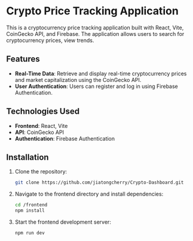# Crypto Price Tracking Application

This is a cryptocurrency price tracking application built with React, Vite, CoinGecko API, and Firebase. The application allows users to search for cryptocurrency prices, view trends.

## Features

- **Real-Time Data**: Retrieve and display real-time cryptocurrency prices and market capitalization using the CoinGecko API.
- **User Authentication**: Users can register and log in using Firebase Authentication.

## Technologies Used

- **Frontend**: React, Vite
- **API**: CoinGecko API
- **Authentication**: Firebase Authentication

## Installation

1. Clone the repository:

   ```bash
   git clone https://github.com/jiatongcherry/Crypto-Dashboard.git

2. Navigate to the frontend directory and install dependencies:
   
   ```bash
   cd /frontend
   npm install

3. Start the frontend development server:
   
   ```bash
   npm run dev
